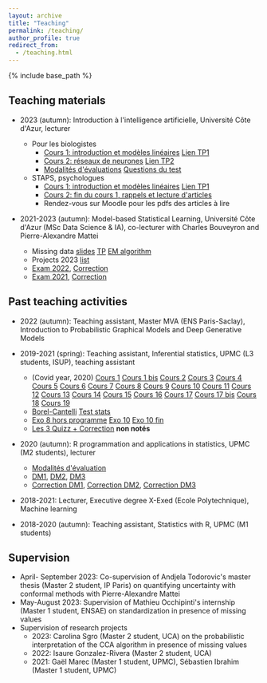 ```yaml
---
layout: archive
title: "Teaching"
permalink: /teaching/
author_profile: true
redirect_from:
  - /teaching.html
---
```


{% include base_path %}

## Teaching materials

* 2023 (autumn): Introduction à l'intelligence artificielle, Université Côte d'Azur, lecturer
  + Pour les biologistes
    + [Cours 1: introduction et modèles linéaires]() [Lien TP1]()
    + [Cours 2: réseaux de neurones]() [Lien TP2]()
    + [Modalités d'évaluations]() [Questions du test]()
  + STAPS, psychologues
    + [Cours 1: introduction et modèles linéaires]() [Lien TP1]()
    + [Cours 2: fin du cours 1, rappels et lecture d'articles]()
    + Rendez-vous sur Moodle pour les pdfs des articles à lire

* 2021-2023 (autumn): Model-based Statistical Learning, Université Côte d'Azur (MSc Data Science & IA), co-lecturer with Charles Bouveyron and Pierre-Alexandre Mattei
  + Missing data [slides]() [TP]() [EM algorithm]()
  + Projects 2023 [list]()
  + [Exam 2022](), [Correction]()
  + [Exam 2021](), [Correction]()


## Past teaching activities

* 2022 (autumn): Teaching assistant, Master MVA (ENS Paris-Saclay), Introduction to Probabilistic Graphical Models and Deep Generative Models

* 2019-2021 (spring): Teaching assistant, Inferential statistics, UPMC (L3 students, ISUP), teaching assistant
  + (Covid year, 2020) [Cours 1](/files/Cours1.pdf) [Cours 1 bis](/files/Cours1_correcbonus.pdf) [Cours 2](/files/Cours2_02-02.pdf) [Cours 3](/files/Cours3_08-02.pdf) [Cours 4](/files/Cours4_09-02.pdf) [Cours 5](/files/Cours5_15-02.pdf) [Cours 6](/files/Cours6_16-02.pdf) [Cours 7](/files/Cours7_01-03.pdf) [Cours 8](/files/Cours8_02-03.pdf) [Cours 9](/files/Cours9_08-03.pdf) [Cours 10](/files/Cours10_09-03.pdf) [Cours 11](/files/Cours11_22-03.pdf) [Cours 12](/files/Cours12_23-03.pdf) [Cours 13](/files/Cours13_29-03.pdf) [Cours 14](/files/Cours14_30-03.pdf) [Cours 15](/files/Cours15_06-04.pdf) [Cours 16](/files/Cours16_12-04.pdf) [Cours 17](/files/Cours17_13-04.pdf) [Cours 17 bis](/files/Cours17_13-04_exo3.pdf) [Cours 18](/files/Cours18_04-05.pdf) [Cours 19](/files/Cours19_10-05.pdf) 
  + [Borel-Cantelli](/files/BorelCantelli.pdf) [Test stats](/files/Tableau_tests_enseignement.pdf)
  + [Exo 8 hors programme](/files/Exo8.pdf) [Exo 10](/files/Exo10.pdf) [Exo 10 fin](/files/Exo10_fin.pdf)
  + [Les 3 Quizz + Correction](/files/quizz1-3_corrections.pdf) **non notés**

* 2020 (autumn): R programmation and applications in statistics, UPMC (M2 students), lecturer
  + [Modalités d'évaluation](EvalR.html)
  + [DM1](/files/DM1.pdf), [DM2](/files/DM2.pdf), [DM3](/files/DM3.pdf)
  + [Correction DM1](/files/DevoirMaison1correction.html), [Correction DM2](/files/DevoirMaison2correction.html), [Correction DM3](/files/DevoirMaison3correction.html)
 
* 2018-2021: Lecturer, Executive degree X-Exed (Ecole Polytechnique), Machine learning
  
* 2018-2020 (autumn): Teaching assistant, Statistics with R, UPMC (M1 students)

 
## Supervision

* April- September 2023: Co-supervision of Andjela Todorovic's master thesis (Master 2 student, IP Paris) on quantifying uncertainty with conformal methods with Pierre-Alexandre Mattei
* May-August 2023: Supervision of Mathieu Occhipinti's internship (Master 1 student, ENSAE) on standardization in presence of missing values
* Supervision of research projects
  + 2023: Carolina Sgro (Master 2 student, UCA) on the probabilistic interpretation of the CCA algorithm in presence of missing values
  + 2022: Isaure Gonzalez-Rivera (Master 2 student, UCA)
  + 2021: Gaël Marec (Master 1 student, UPMC), Sébastien Ibrahim (Master 1 student, UPMC)


